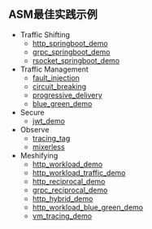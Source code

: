 ## ASM最佳实践示例

- Traffic Shifting
  - [http_springboot_demo](http_springboot_demo)
  - [grpc_springboot_demo](grpc_springboot_demo)
  - [rsocket_springboot_demo](rsocket_springboot_demo)
- Traffic Management
  - [fault_injection](fault_injection)
  - [circuit_breaking](circuit_breaking)
  - [progressive_delivery](progressive_delivery)
  - [blue_green_demo](blue_green_demo)
- Secure
  - [jwt_demo](jwt_demo)
- Observe
  - [tracing_tag](tracing_tag)
  - [mixerless](mixerless)
- Meshifying  
  - [http_workload_demo](http_workload_demo)
  - [http_workload_traffic_demo](http_workload_traffic_demo)
  - [http_reciprocal_demo](http_reciprocal_demo)
  - [grpc_reciprocal_demo](grpc_reciprocal_demo)
  - [http_hybrid_demo](http_hybrid_demo)
  - [http_workload_blue_green_demo](http_workload_blue_green_demo)
  - [vm_tracing_demo](vm_tracing_demo)